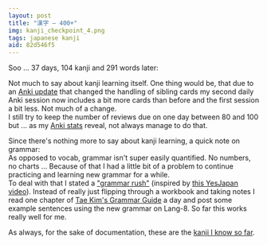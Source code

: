 ```yaml
---
layout: post
title: "漢字 — 400+"
img: kanji_checkpoint_4.png
tags: japanese kanji
aid: 82d546f5
---
```


Soo ... 37 days, 104 kanji and 291 words later:

Not much to say about kanji learning itself. One thing would be, that due to an [Anki update](http://ankisrs.net/docs/changes.html#changes-in-2.0.13) that changed the handling of sibling cards my second daily Anki session now includes a bit more cards than before and the first session a bit less. Not much of a change.  
I still try to keep the number of reviews due on one day between 80 and 100 but ... as my [Anki stats](static/img/blog/anki_stats_131109.png) reveal, not always manage to do that.

Since there's nothing more to say about kanji learning, a quick note on grammar:  
As opposed to vocab, grammar isn't super easily quantified. No numbers, no charts ... Because of that I had a little bit of a problem to continue practicing and learning new grammar for a while.  
To deal with that I stated a ["grammar rush"](http://moc.sirtetris.com/grammar_rush/) (inspired by [this YesJapan video](https://www.youtube.com/watch?v=l-9H_vAx8-I#t=6m57s)). Instead of really just flipping through a workbook and taking notes I read one chapter of [Tae Kim's Grammar Guide](http://www.guidetojapanese.org/learn/grammar) a day and post some example sentences using the new grammar on Lang-8. So far this works really well for me.

As always, for the sake of documentation, these are the [kanji I know so far](static/dl/kanji_checkpoint_4).